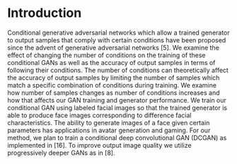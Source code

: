 # Introduction

Conditional generative adversarial networks which allow a trained generator to output samples that comply with certain conditions have been proposed since the advent of generative adversarial networks [5]. We examine the effect of changing the number of conditions on the training of these conditional GANs as well as the accuracy of output samples in terms of following their conditions. The number of conditions can theoretically affect the accuracy of output samples by limiting the number of samples which match a specific combination of conditions during training. We examine how number of samples changes as number of conditions increases and how that affects our GAN training and generator performance. We train our conditional GAN using labeled facial images so that the trained generator is able to produce face images corresponding to difference facial characteristics. The ability to generate images of a face given certain parameters has applications in avatar generation and gaming. For our method, we plan to train a conditional deep convolutional GAN (DCGAN) as implemented in [16]. To improve output image quality we utilize progressively deeper GANs as in [8].

